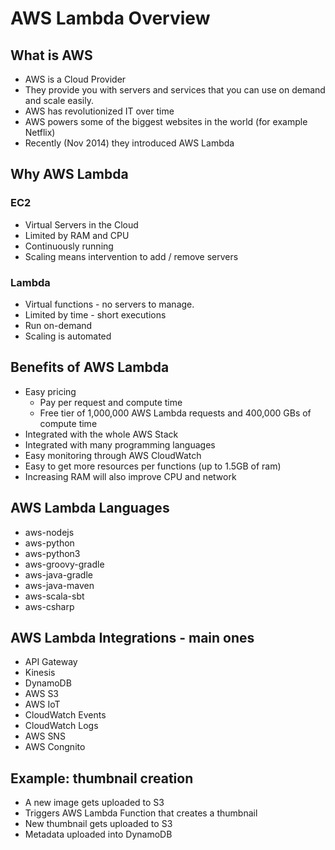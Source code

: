 # AWS Lambda Overview

## What is AWS

- AWS is a Cloud Provider
- They provide you with servers and services that you can use on demand and scale easily.
- AWS has revolutionized IT over time
- AWS powers some of the biggest websites in the world (for example Netflix)
- Recently (Nov 2014) they introduced AWS Lambda

## Why AWS Lambda

### EC2
- Virtual Servers in the Cloud
- Limited by RAM and CPU
- Continuously running
- Scaling means intervention to add / remove servers

### Lambda
- Virtual functions - no servers to manage.
- Limited by time - short executions
- Run on-demand
- Scaling is automated

## Benefits of AWS Lambda

- Easy pricing
    - Pay per request and compute time
    - Free tier of 1,000,000 AWS Lambda requests and 400,000 GBs of compute time
- Integrated with the whole AWS Stack
- Integrated with many programming languages
- Easy monitoring through AWS CloudWatch
- Easy to get more resources per functions (up to 1.5GB of ram)
- Increasing RAM will also improve CPU and network

## AWS Lambda Languages

- aws-nodejs
- aws-python
- aws-python3
- aws-groovy-gradle
- aws-java-gradle
- aws-java-maven
- aws-scala-sbt
- aws-csharp

## AWS Lambda Integrations - main ones

- API Gateway
- Kinesis
- DynamoDB
- AWS S3
- AWS IoT
- CloudWatch Events
- CloudWatch Logs
- AWS SNS
- AWS Congnito

## Example: thumbnail creation

- A new image gets uploaded to S3
- Triggers AWS Lambda Function that creates a thumbnail
- New thumbnail gets uploaded to S3
- Metadata uploaded into DynamoDB